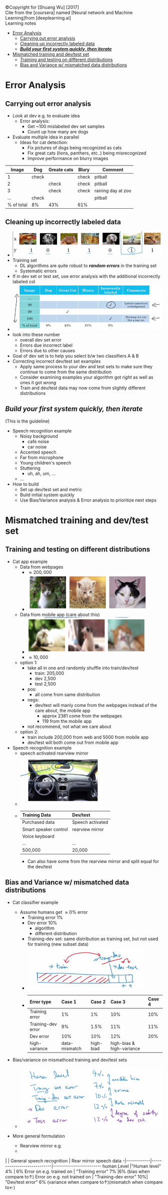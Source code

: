 &copy;Copyright for [Shuang Wu] [2017]<br>
Cite from the [coursera] named [Neural network and Machine Learning]from [deeplearning.ai]<br>
Learning notes<br>
- [Error Analysis](#error-analysis)
    - [Carrying out error analysis](#carrying-out-error-analysis)
    - [Cleaning up incorrectly labeled data](#cleaning-up-incorrectly-labeled-data)
    - [_**Build your first system quickly, then iterate**_](#build-your-first-system-quickly-then-iterate)
- [Mismatched training and dev/test set](#mismatched-training-and-devtest-set)
    - [Training and testing on different distributions](#training-and-testing-on-different-distributions)
    - [Bias and Variance w/ mismatched data distributions](#bias-and-variance-w-mismatched-data-distributions)

# Error Analysis

## Carrying out error analysis

* Look at dev e.g. to evaluate idea
    * Error analysis:
        * Get ~100 mislabeled dev set samples
        * Count up how many are dogs
* Evaluate multiple idea in parallel
    * Ideas for cat detection:
        * Fix pictures of dogs being recognized as cats
        * Fix great cats (lions, panthers, etc..) being misrecognized
        * Improve performance on blurry images

Image | Dog | Greate cats | Blury | Comment
------|-----|-------------|-------|--------
1 | check ||check| pitball
2 | | check |check| pitball
3 |  |check|check| raining day at zoo
... | check ||| pitball
% of total | 8% |43%|61%|

## Cleaning up incorrectly labeled data

* ![img1](imgs/img1.jpg)
* Training set
    * DL algorithms are quite robust to _**random errors**_ in the training set
    * Systematic errors
* If in dev set or test set, use error analysis with the additional incorrectly labeled col
* ![img2](imgs/img2.jpg)
* look into these number
    * overall dev set error
    * Errors due incorrect label
    * Errors due to other causes
* Goal of dev set is to help you select b/w two classifiers A & B
* Correcting incorrect dev/test set examples
    * Apply same process to your dev and test sets to make sure they continue to come from the same distribution
    * Consider examining examples your algorithm got _right_ as well as ones it got _wrong_
    * Train and dev/test data may now come from slightly different distributions

## _**Build your first system quickly, then iterate**_
(This is the guideline)

* Speech recognition example
    * Noisy background
        * cafe noise
        * car noise
    * Accented speech
    * Far from microphone
    * Young children's speech
    * Stuttering
        * uh, ah, um, ...
    * ...
* How to build
    * Set up dev/test set and metric
    * Build initial system quickly
    * Use Bias/Variance analysis & Error analysis to prioritize next steps

# Mismatched training and dev/test set

## Training and testing on different distributions

* Cat app example
    * Data from webpages
        * $\approx200,000$
        * ![img3](imgs/img3.jpg)
    * Data from mobile app (care about this)
        * ![img4](imgs/img4.jpg)
        * $\approx10,000$
    * option 1:
        * take all in one and randomly shuffle into train/dev/test
            * train: 205,000
            * dev 2,500
            * test 2,500
        * pos:
            * all come from same distribution
        * negs:
            * dev/test will manly come from the webpages instead of the care about, the mobile app
                * approx 2381 come from the webpages
                * 119 from the mobile app
        * not recommend, not what we care about
    * option 2:
        * train include 200,000 from web and 5000 from mobile app
        *  dev/test will both come out from mobile app
*  Speech recognition example
    *  speech  activated rearview mirror
    *  ![img5](imgs/img5.jpg)
    * 
        Training Data | Dev/test
        --------------|---------
        Purchased data | Speech activated
        Smart speaker control | rearview mirror
        Voice keyboard | 
        ... | ...
        500,000 | 20,000
        * Can also have some from the rearview mirror and split equal for the dev/test

## Bias and Variance w/ mismatched data distributions

* Cat classifier example
    * Assume humans get $\approx 0\%$ error
        * Training error 1%
        * Dev error        10%
            * algorithm
            * different distribution
        * Training-dev set: same distribution as training set, but not used for training  (new subset data)
        * ![img6](imgs/img6.jpg)
        * 
            Error type | Case 1 | Case 2 | Case 3 | Case 4
            ------- | ------- | ------- | ------- | -------
            Training error | 1% | 1% | 10% | 10%
            Training-dev error | 9% | 1.5% | 11% | 11%
            Dev error | 10% | 10% | 12% | 20%
             | high-variance | data-mismatch | high-biad | high-bias & high-variance

* Bias/variance on mismathced training and dev/test sets
    * ![img7](imgs/img7.jpg)
* More general formulation
    * Rearview mirror e.g.
    * 
 | | General speech recognition | Rear mirror speech data
-|------------|----------------------------|------------------------
human Level |"Human level" 4% | 6%
Error on e.g. trained on | "Training error" 7% |6% (bias when compare to$\uparrow$) 
Error on e.g. not trained on | "Training-dev error" 10%| "Dev/test error" 6% (variance when compare to$\uparrow$)(mismatch when compare to$\leftarrow$)